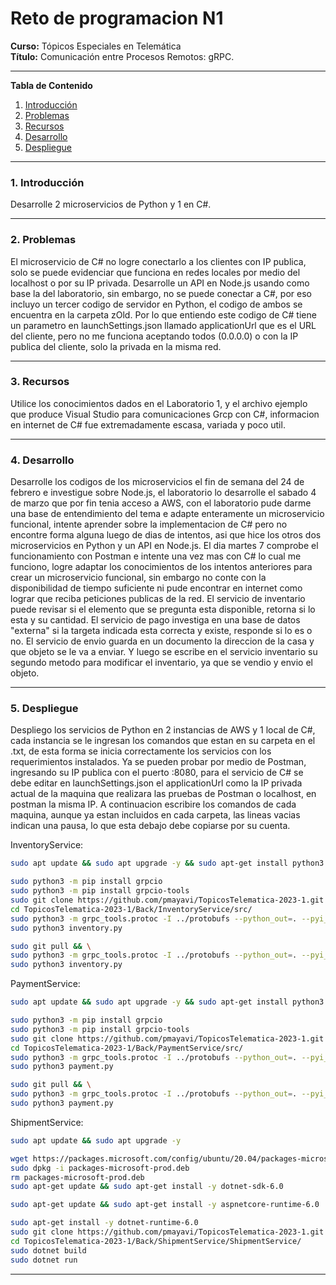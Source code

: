 # **Reto de programacion N1**

**Curso:** Tópicos Especiales en Telemática <br>
**Título:** Comunicación entre Procesos Remotos: gRPC.<br>

*******

**Tabla de Contenido**

1. [Introducción](#introduction)
2. [Problemas](#problemas)
3. [Recursos](#resources)
4. [Desarrollo](#development) 
5. [Despliegue](#deployment) <br>

*******

<div id='introduction'/> 

### **1. Introducción**

Desarrolle 2 microservicios de Python y 1 en C#. 

*******

<div id='problemas'/> 

### **2. Problemas**

El microservicio de C# no logre conectarlo a los clientes con IP publica, solo se puede evidenciar que funciona en redes locales por medio del localhost o por su IP privada.
Desarrolle un API en Node.js usando como base la del laboratorio, sin embargo, no se puede conectar a C#, por eso incluyo un tercer codigo de servidor en Python, el codigo de ambos se encuentra en la carpeta zOld.
Por lo que entiendo este codigo de C# tiene un parametro en launchSettings.json llamado applicationUrl que es el URL del cliente, pero no me funciona aceptando todos (0.0.0.0) o con la IP publica del cliente, solo la privada en la misma red.

*******

<div id='resources'/> 

### **3. Recursos**

Utilice los conocimientos dados en el Laboratorio 1, y el archivo ejemplo que produce Visual Studio para comunicaciones Grcp con C#, informacion en internet de C# fue extremadamente escasa, variada y poco util.

*******

<div id='development'/>  

### **4. Desarrollo**

Desarrolle los codigos de los microservicios el fin de semana del 24 de febrero e investigue sobre Node.js, el laboratorio lo desarrolle el sabado 4 de marzo que por fin tenia acceso a AWS, con el laboratorio pude darme una base de entendimiento del tema e adapte enteramente un microservicio funcional, intente aprender sobre la implementacion de C# pero no encontre forma alguna luego de dias de intentos, asi que hice los otros dos microservicios en Python y un API en Node.js. El dia martes 7 comprobe el funcionamiento con Postman e intente una vez mas con C# lo cual me funciono, logre adaptar los conocimientos de los intentos anteriores para crear un microservicio funcional, sin embargo no conte con la disponibilidad de tiempo suficiente ni pude encontrar en internet como lograr que reciba peticiones publicas de la red.
El servicio de inventario puede revisar si el elemento que se pregunta esta disponible, retorna si lo esta y su cantidad.
El servicio de pago investiga en una base de datos "externa" si la targeta indicada esta correcta y existe, responde si lo es o no.
El servicio de envio guarda en un documento la direccion de la casa y que objeto se le va a enviar.
Y luego se escribe en el servicio inventario su segundo metodo para modificar el inventario, ya que se vendio y envio el objeto.

*******

<div id='deployment'/>  

### **5. Despliegue**

Despliego los servicios de Python en 2 instancias de AWS y 1 local de C#, cada instancia se le ingresan los comandos que estan en su carpeta en el .txt, de esta forma se inicia correctamente los servicios con los requerimientos instalados. Ya se pueden probar por medio de Postman, ingresando su IP publica con el puerto :8080, para el servicio de C# se debe editar en launchSettings.json el applicationUrl como la IP privada actual de la maquina que realizara las pruebas de Postman o localhost, en postman la misma IP.
A continuacion escribire los comandos de cada maquina, aunque ya estan incluidos en cada carpeta, las lineas vacias indican una pausa, lo que esta debajo debe copiarse por su cuenta.

InventoryService:
```sh
sudo apt update && sudo apt upgrade -y && sudo apt-get install python3 && sudo apt-get install python3-pip -y

sudo python3 -m pip install grpcio
sudo python3 -m pip install grpcio-tools
sudo git clone https://github.com/pmayavi/TopicosTelematica-2023-1.git
cd TopicosTelematica-2023-1/Back/InventoryService/src/
sudo python3 -m grpc_tools.protoc -I ../protobufs --python_out=. --pyi_out=. --grpc_python_out=. ../protobufs/Service.proto
sudo python3 inventory.py

sudo git pull && \
sudo python3 -m grpc_tools.protoc -I ../protobufs --python_out=. --pyi_out=. --grpc_python_out=. ../protobufs/Service.proto && \
sudo python3 inventory.py

```

PaymentService:
```sh
sudo apt update && sudo apt upgrade -y && sudo apt-get install python3 && sudo apt-get install python3-pip -y

sudo python3 -m pip install grpcio
sudo python3 -m pip install grpcio-tools
sudo git clone https://github.com/pmayavi/TopicosTelematica-2023-1.git
cd TopicosTelematica-2023-1/Back/PaymentService/src/
sudo python3 -m grpc_tools.protoc -I ../protobufs --python_out=. --pyi_out=. --grpc_python_out=. ../protobufs/Service.proto
sudo python3 payment.py

sudo git pull && \
sudo python3 -m grpc_tools.protoc -I ../protobufs --python_out=. --pyi_out=. --grpc_python_out=. ../protobufs/Service.proto && \
sudo python3 payment.py

```

ShipmentService:
```sh
sudo apt update && sudo apt upgrade -y

wget https://packages.microsoft.com/config/ubuntu/20.04/packages-microsoft-prod.deb -O packages-microsoft-prod.deb
sudo dpkg -i packages-microsoft-prod.deb
rm packages-microsoft-prod.deb
sudo apt-get update && sudo apt-get install -y dotnet-sdk-6.0

sudo apt-get update && sudo apt-get install -y aspnetcore-runtime-6.0

sudo apt-get install -y dotnet-runtime-6.0
sudo git clone https://github.com/pmayavi/TopicosTelematica-2023-1.git
cd TopicosTelematica-2023-1/Back/ShipmentService/ShipmentService/
sudo dotnet build
sudo dotnet run

```

*******